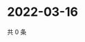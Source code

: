 # 2022-03-16

共 0 条

<!-- BEGIN WEIBO -->
<!-- 最后更新时间 Wed Mar 16 2022 00:17:48 GMT+0800 (China Standard Time) -->

<!-- END WEIBO -->
